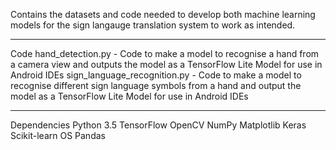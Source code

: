 Contains the datasets and code needed to develop both machine learning models for the sign langauge
translation system to work as intended.

---------------------------------------------------------------------------------------------------

Code
hand_detection.py - Code to make a model to recognise a hand from a camera view and outputs the
model as a TensorFlow Lite Model for use in Android IDEs
sign_language_recognition.py - Code to make a model to recognise different sign language symbols
from a hand and output the model as a TensorFlow Lite Model for use in Android IDEs

---------------------------------------------------------------------------------------------------
Dependencies
Python 3.5
TensorFlow
OpenCV
NumPy
Matplotlib
Keras
Scikit-learn
OS
Pandas
